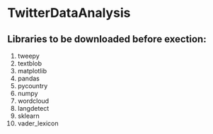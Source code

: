 # TwitterDataAnalysis

## Libraries to be downloaded before exection:
1. tweepy
2. textblob
3. matplotlib
4. pandas
5. pycountry
6. numpy
7. wordcloud
8. langdetect
9. sklearn
10. vader_lexicon
